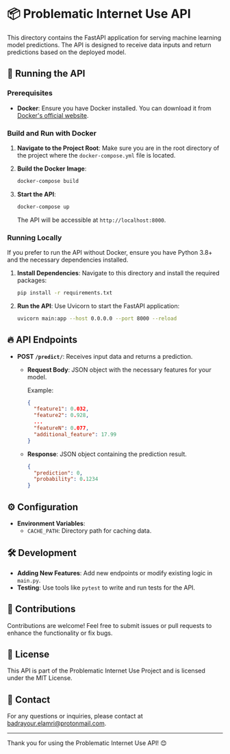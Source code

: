 # 📦 Problematic Internet Use API

This directory contains the FastAPI application for serving machine learning model predictions. The API is designed to receive data inputs and return predictions based on the deployed model.

## 🚀 Running the API

### Prerequisites

- **Docker**: Ensure you have Docker installed. You can download it from [Docker's official website](https://www.docker.com/products/docker-desktop).

### Build and Run with Docker

1. **Navigate to the Project Root**:
   Make sure you are in the root directory of the project where the `docker-compose.yml` file is located.

2. **Build the Docker Image**:
   ```bash
   docker-compose build
   ```

3. **Start the API**:
   ```bash
   docker-compose up
   ```

   The API will be accessible at `http://localhost:8000`.

### Running Locally

If you prefer to run the API without Docker, ensure you have Python 3.8+ and the necessary dependencies installed.

1. **Install Dependencies**:
   Navigate to this directory and install the required packages:

   ```bash
   pip install -r requirements.txt
   ```

2. **Run the API**:
   Use Uvicorn to start the FastAPI application:

   ```bash
   uvicorn main:app --host 0.0.0.0 --port 8000 --reload
   ```

## 🔥 API Endpoints

- **POST `/predict/`**: Receives input data and returns a prediction.

  - **Request Body**: JSON object with the necessary features for your model.

    Example:
    ```json
    {
      "feature1": 0.032,
      "feature2": 0.928,
      ...
      "featureN": 0.077,
      "additional_feature": 17.99
    }
    ```

  - **Response**: JSON object containing the prediction result.

    ```json
    {
      "prediction": 0,
      "probability": 0.1234
    }
    ```

## ⚙️ Configuration

- **Environment Variables**:
  - `CACHE_PATH`: Directory path for caching data.

## 🛠️ Development

- **Adding New Features**: Add new endpoints or modify existing logic in `main.py`.
- **Testing**: Use tools like `pytest` to write and run tests for the API.

## 🤝 Contributions

Contributions are welcome! Feel free to submit issues or pull requests to enhance the functionality or fix bugs.

## 📜 License

This API is part of the Problematic Internet Use Project and is licensed under the MIT License.

## 📨 Contact

For any questions or inquiries, please contact at [badrayour.elamri@protonmail.com](mailto:badrayour.elamri@protonmail.com).

---

Thank you for using the Problematic Internet Use API! 😊
